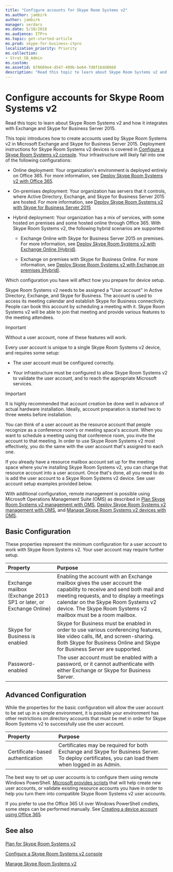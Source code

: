 ```yaml
---
title: "Configure accounts for Skype Room Systems v2"
ms.author: jambirk
author: jambirk
manager: serdars
ms.date: 5/10/2018
ms.audience: ITPro
ms.topic: get-started-article
ms.prod: skype-for-business-itpro
localization_priority: Priority
ms.collection: 
- Strat_SB_Admin
ms.custom:
ms.assetid: 678689e4-d547-499b-be64-7d8f16dd8668
description: "Read this topic to learn about Skype Room Systems v2 and how it integrates with Exchange and Skype for Business Server 2015."
---
```


# Configure accounts for Skype Room Systems v2
 
Read this topic to learn about Skype Room Systems v2 and how it integrates with Exchange and Skype for Business Server 2015.
  
This topic introduces how to create accounts used by Skype Room Systems v2 in Microsoft Exchange and Skype for Business Server 2015. Deployment instructions for Skype Room Systems v2 devices is covered in [Configure a Skype Room Systems v2 console](console.md). Your infrastructure will likely fall into one of the following configurations:
  
- Online deployment: Your organization's environment is deployed entirely on Office 365. For more information, see [Deploy Skype Room Systems v2 with Office 365](with-office-365.md).
    
- On-premises deployment: Your organization has servers that it controls, where Active Directory, Exchange, and Skype for Business Server 2015 are hosted. For more information, see [Deploy Skype Room Systems v2 with Skype for Business Server 2015](with-skype-for-business-server-2015.md)
    
- Hybrid deployment: Your organization has a mix of services, with some hosted on premises and some hosted online through Office 365. With Skype Room Systems v2, the following hybrid scenarios are supported: 
    
  - Exchange Online with Skype for Business Server 2015 on premises. For more information, see [Deploy Skype Room Systems v2 with Exchange Online (Hybrid)](with-exchange-online.md).
    
  - Exchange on premises with Skype for Business Online. For more information, see [Deploy Skype Room Systems v2 with Exchange on premises (Hybrid)](with-exchange-on-premises.md).
    
Which configuration you have will affect how you prepare for device setup.
  
Skype Room Systems v2 needs to be assigned a "User account" in Active Directory, Exchange, and Skype for Business. The account is used to access its meeting calendar and establish Skype for Business connectivity. People can book this account by scheduling a meeting with it. Skype Room Systems v2 will be able to join that meeting and provide various features to the meeting attendees.
  
> [!IMPORTANT]
> Without a user account, none of these features will work. 
  
Every user account is unique to a single Skype Room Systems v2 device, and requires some setup:
  
- The user account must be configured correctly.
    
- Your infrastructure must be configured to allow Skype Room Systems v2 to validate the user account, and to reach the appropriate Microsoft services.
    
> [!IMPORTANT]
> It is highly recommended that account creation be done well in advance of actual hardware installation. Ideally, account preparation is started two to three weeks before installation. 
  
You can think of a user account as the resource account that people recognize as a conference room's or meeting space's account. When you want to schedule a meeting using that conference room, you invite the account to that meeting. In order to use Skype Room Systems v2 most effectively, you do the same with the user account that's assigned to each one.
  
If you already have a resource mailbox account set up for the meeting space where you're installing Skype Room Systems v2, you can change that resource account into a user account. Once that's done, all you need to do is add the user account to a Skype Room Systems v2 device. See user account setup examples provided below.
  
With additional configuration, remote management is possible using Microsoft Operations Management Suite (OMS) as described in [Plan Skype Room Systems v2 management with OMS](../../plan-your-deployment/clients-and-devices/oms-management.md), [Deploy Skype Room Systems v2 management with OMS](with-oms.md), and [Manage Skype Room Systems v2 devices with OMS](../../manage/skype-room-systems-v2/oms.md). 
  
## Basic Configuration

These properties represent the minimum configuration for a user account to work with Skype Room Systems v2. Your user account may require further setup.
  
|**Property**|**Purpose**|
|:-----|:-----|
|Exchange mailbox (Exchange 2013 SP1 or later, or Exchange Online)  <br/> |Enabling the account with an Exchange mailbox gives the user account the capability to receive and send both mail and meeting requests, and to display a meetings calendar on the Skype Room Systems v2 device. The Skype Room Systems v2 mailbox must be a room mailbox.  <br/> |
|Skype for Business is enabled  <br/> |Skype for Business must be enabled in order to use various conferencing features, like video calls, IM, and screen-sharing. Both Skype for Business Online and Skype for Business Server are supported.  <br/> |
|Password-enabled  <br/> |The user account must be enabled with a password, or it cannot authenticate with either Exchange or Skype for Business Server.  <br/> |
   
## Advanced Configuration

While the properties for the basic configuration will allow the user account to be set up in a simple environment, it is possible your environment has other restrictions on directory accounts that must be met in order for Skype Room Systems v2 to successfully use the user account.
  
|**Property**|**Purpose**|
|:-----|:-----|
|Certificate-based authentication  <br/> |Certificates may be required for both Exchange and Skype for Business Server. To deploy certificates, you can load them when logged in as Admin.  <br/> |
   
The best way to set up user accounts is to configure them using remote Windows PowerShell. [Microsoft provides scripts](https://go.microsoft.com/fwlink/?linkid=870105) that will help create new user accounts, or validate existing resource accounts you have in order to help you turn them into compatible Skype Room Systems v2 user accounts.
  
If you prefer to use the Office 365 UI over Windows PowerShell cmdlets, some steps can be performed manually. See [Creating a device account using Office 365](https://technet.microsoft.com/en-us/itpro/surface-hub/create-a-device-account-using-office-365).
  
## See also

#### 

[Plan for Skype Room Systems v2](../../plan-your-deployment/clients-and-devices/skype-room-systems-v2-0.md)
  
[Configure a Skype Room Systems v2 console](console.md)
  
[Manage Skype Room Systems v2](../../manage/skype-room-systems-v2/skype-room-systems-v2.md)

